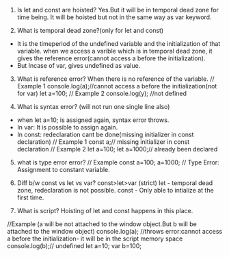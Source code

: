 1. Is let and const are hoisted?
Yes.But it will be in temporal dead zone for time being. It will be hoisted but not in the same way as var keyword.

2. What is temporal dead zone?(only for let and const)
* It is the timeperiod of the undefined variable and the initialization of that variable. when we access a varible which is in temporal dead zone, it gives the reference error(cannot access a before the initialization).
* But Incase of var, gives undefined as value.

3. What is reference error?
When there is no reference of the variable.
// Example 1
console.log(a);//cannot access a before the initialization(not for var)
let a=100;
// Example 2
console.log(y); //not defined

4. What is syntax error? (will not run one single line also)
* when let a=10; is assigned again, syntax error throws.
* In var: It is possible to assign again.
* In const: redeclaration cant be done(missing initializer in const declaration)
// Example 1
const a;// missing initializer in const declaration
// Example 2
let a=100;
let a=1000;// already been declared

5. what is type error error?
// Example
const a=100; 
a=1000; // Type Error: Assignment to constant variable.

6. Diff b/w const vs let vs var?
const>let>var (strict)
let - temporal dead zone, redeclaration is not possible.
const - Only able to intialize at the first time.

7. What is script?
Hoisting of let and const happens in this place.

//Example (a will be not attached to the window object.But b will be attached to the window object)
console.log(a); //throws error:cannot access a before the initialization- it will be in the script memory space
console.log(b);// undefined
let a=10; 
var b=100;



